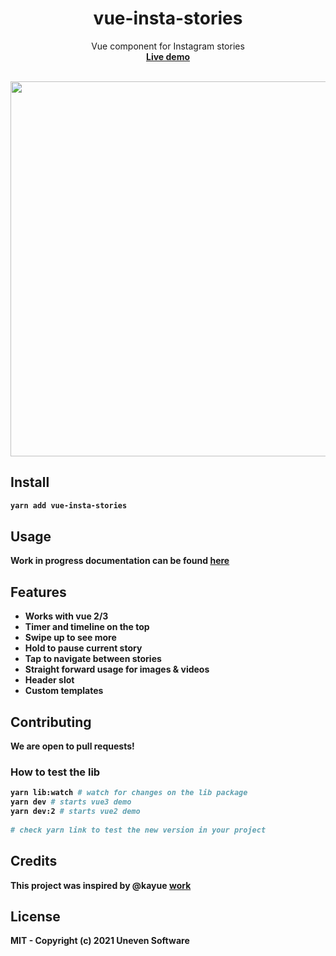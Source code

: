 <h1 align="center">vue-insta-stories</h1>

<p align="center">
  Vue component for Instagram stories<br/>
<a href="https://dnldsht.github.io/vue-insta-stories" target="__blank"><b>Live demo<b></a>
</p>

<br/>
<img height="600" src="https://i.imgur.com/gyX0XFw.png"/>

## Install
```bash
yarn add vue-insta-stories
```

## Usage
Work in progress documentation can be found [here](https://github.com/dnldsht/vue-insta-stories/tree/main/packages/lib#readme)

## Features
- Works with vue 2/3
- Timer and timeline on the top
- Swipe up to see more
- Hold to pause current story
- Tap to navigate between stories
- Straight forward usage for images & videos
- Header slot
- Custom templates
  
## Contributing
We are open to pull requests!
  
### How to test the lib  
```bash
yarn lib:watch # watch for changes on the lib package
yarn dev # starts vue3 demo
yarn dev:2 # starts vue2 demo
  
# check yarn link to test the new version in your project
```


## Credits
This project was inspired by @kayue [work](https://github.com/kayue/vue-story-example)

## License
MIT - Copyright (c) 2021 Uneven Software
